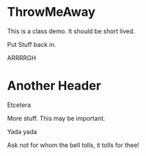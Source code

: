 # ThrowMeAway
This is a class demo. It should be short lived.

Put Stuff back in.

ARRRRGH

# Another Header

Etcetera

More stuff. This may be important.

Yada yada

Ask not for whom the bell tolls, it tolls for thee!
